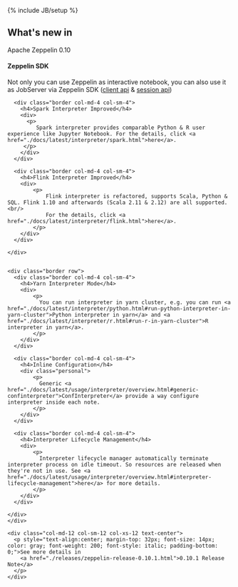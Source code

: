 <!--
Licensed under the Apache License, Version 2.0 (the "License");
you may not use this file except in compliance with the License.
You may obtain a copy of the License at

http://www.apache.org/licenses/LICENSE-2.0

Unless required by applicable law or agreed to in writing, software
distributed under the License is distributed on an "AS IS" BASIS,
WITHOUT WARRANTIES OR CONDITIONS OF ANY KIND, either express or implied.
See the License for the specific language governing permissions and
limitations under the License.
-->
{% include JB/setup %}

<div class="new">
  <div class="container">
    <h2>What's new in</h2>
    <span class="newZeppelin center-block">Apache Zeppelin 0.10</span>
    <div class="border row">
      <div class="border col-md-4 col-sm-4">
        <h4>Zeppelin SDK</h4>
        <div>
          <p>
            Not only you can use Zeppelin as interactive notebook, you can also use it as JobServer via Zeppelin SDK (<a href="./docs/latest/usage/zeppelin_sdk/client_api.html">client api</a> 
& <a href="./docs/latest/usage/zeppelin_sdk/session_api.html">session api</a>)
          </p>
        </div>
      </div>

      <div class="border col-md-4 col-sm-4">
        <h4>Spark Interpreter Improved</h4>
        <div>
          <p>
             Spark interpreter provides comparable Python & R user experience like Jupyter Notebook. For the details, click <a href="./docs/latest/interpreter/spark.html">here</a>.
         </p>
        </div>
      </div>

      <div class="border col-md-4 col-sm-4">
        <h4>Flink Interpreter Improved</h4>
        <div>
            <p>
                Flink interpreter is refactored, supports Scala, Python & SQL. Flink 1.10 and afterwards (Scala 2.11 & 2.12) are all supported. <br/>
                For the details, click <a href="./docs/latest/interpreter/flink.html">here</a>. 
            </p>
        </div>
      </div>

    </div>


    <div class="border row">
      <div class="border col-md-4 col-sm-4">
        <h4>Yarn Interpreter Mode</h4>
        <div>
            <p>
              You can run interpreter in yarn cluster, e.g. you can run <a href="./docs/latest/interpreter/python.html#run-python-interpreter-in-yarn-cluster">Python interpreter in yarn</a> and <a href="./docs/latest/interpreter/r.html#run-r-in-yarn-cluster">R interpreter in yarn</a>.
            </p>
        </div>
      </div>

      <div class="border col-md-4 col-sm-4">
        <h4>Inline Configuration</h4>
        <div class="personal">
            <p>
              Generic <a href="./docs/latest/usage/interpreter/overview.html#generic-confinterpreter">ConfInterpreter</a> provide a way configure interpreter inside each note.
            </p>
        </div>
      </div>

      <div class="border col-md-4 col-sm-4">
        <h4>Interpreter Lifecycle Management</h4>
        <div>
            <p>
              Interpreter lifecycle manager automatically terminate interpreter process on idle timeout. So resources are released when they're not in use. See <a href="./docs/latest/usage/interpreter/overview.html#interpreter-lifecycle-management">here</a> for more details.
            </p>
        </div>
      </div>

    </div>
    </div>

    <div class="col-md-12 col-sm-12 col-xs-12 text-center">
      <p style="text-align:center; margin-top: 32px; font-size: 14px; color: gray; font-weight: 200; font-style: italic; padding-bottom: 0;">See more details in 
        <a href="./releases/zeppelin-release-0.10.1.html">0.10.1 Release Note</a>
      </p>
    </div>

  </div>
</div>
